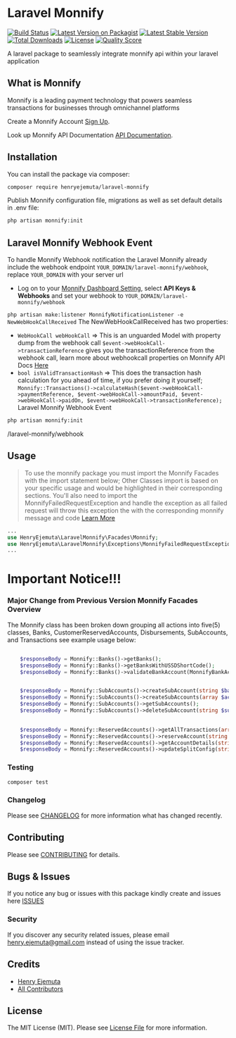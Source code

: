 # Laravel Monnify

[![Build Status](https://travis-ci.org/henryejemuta/laravel-monnify.svg?branch=master)](https://travis-ci.org/henryejemuta/laravel-monnify)
[![Latest Version on Packagist](https://img.shields.io/packagist/v/henryejemuta/laravel-monnify.svg?style=flat-square)](https://packagist.org/packages/henryejemuta/laravel-monnify)
[![Latest Stable Version](https://poser.pugx.org/henryejemuta/laravel-monnify/v/stable)](https://packagist.org/packages/henryejemuta/laravel-monnify)
[![Total Downloads](https://poser.pugx.org/henryejemuta/laravel-monnify/downloads)](https://packagist.org/packages/henryejemuta/laravel-monnify)
[![License](https://poser.pugx.org/henryejemuta/laravel-monnify/license)](https://packagist.org/packages/henryejemuta/laravel-monnify)
[![Quality Score](https://img.shields.io/scrutinizer/g/henryejemuta/laravel-monnify.svg?style=flat-square)](https://scrutinizer-ci.com/g/henryejemuta/laravel-monnify)

A laravel package to seamlessly integrate monnify api within your laravel application

## What is Monnify
Monnify is a leading payment technology that powers seamless transactions for businesses through omnichannel platforms

Create a Monnify Account [Sign Up](https://app.monnify.com/create-account).

Look up Monnify API Documentation [API Documentation](https://docs.teamapt.com/display/MON/Monnify).

## Installation

You can install the package via composer:

```bash
composer require henryejemuta/laravel-monnify
```

Publish Monnify configuration file, migrations as well as set default details in .env file:

```bash
php artisan monnify:init
```


## Laravel Monnify Webhook Event
To handle Monnify Webhook notification the Laravel Monnify already include the webhook endpoint `YOUR_DOMAIN/laravel-monnify/webhook`, replace `YOUR_DOMAIN` with your server url

- Log on to your [Monnify Dashboard Setting](https://app.monnify.com/settings), select **API Keys & Webhooks** and set your webhook to `YOUR_DOMAIN/laravel-monnify/webhook`


`php artisan make:listener MonnifyNotificationListener -e NewWebHookCallReceived`
The NewWebHookCallReceived has two properties:
- `WebHookCall webHookCall` => This is an unguarded Model with property dump from the webhook call `$event->webHookCall->transactionReference` gives you the transactionReference from the webhook call, learn more about webhookcall properties on Monnify API Docs [Here](https://docs.teamapt.com/display/MON/Webhook+Notifications) 
- `bool isValidTransactionHash` => This does the transaction hash calculation for you ahead of time, if you prefer doing it yourself; `Monnify::Transactions()->calculateHash($event->webHookCall->paymentReference, $event->webHookCall->amountPaid, $event->webHookCall->paidOn, $event->webHookCall->transactionReference);`
Laravel Monnify Webhook Event

```bash
php artisan monnify:init
```
/laravel-monnify/webhook


## Usage
> To use the monnify package you must import the Monnify Facades with the import statement below; Other Classes import is based on your specific usage and would be highlighted in their corresponding sections.
> You'll also need to import the MonnifyFailedRequestException and handle the exception as all failed request will throw this exception the with the corresponding monnify message and code [Learn More](https://docs.teamapt.com/display/MON/Transaction+Responses)
>
``` php
...
use HenryEjemuta\LaravelMonnify\Facades\Monnify;
use HenryEjemuta\LaravelMonnify\Exceptions\MonnifyFailedRequestException;
...

```

# Important Notice!!!
### Major Change from Previous Version Monnify Facades Overview
The Monnify class has been broken down grouping all actions into five(5) classes, Banks, CustomerReservedAccounts, Disbursements, SubAccounts, and Transactions
see example usage below: 
``` php

    $responseBody = Monnify::Banks()->getBanks();
    $responseBody = Monnify::Banks()->getBanksWithUSSDShortCode();
    $responseBody = Monnify::Banks()->validateBankAccount(MonnifyBankAccount $bankAccount);


    $responseBody = Monnify::SubAccounts()->createSubAccount(string $bankCode, string $accountNumber, string $email, string $currencyCode = null, string $splitPercentage = null);
    $responseBody = Monnify::SubAccounts()->createSubAccounts(array $accounts);
    $responseBody = Monnify::SubAccounts()->getSubAccounts();
    $responseBody = Monnify::SubAccounts()->deleteSubAccount(string $subAccountCode);

    
    $responseBody = Monnify::ReservedAccounts()->getAllTransactions(array $queryParams);
    $responseBody = Monnify::ReservedAccounts()->reserveAccount(string $accountReference, string $accountName, string $customerEmail, string $customerName = null, string $customerBvn = null, string $currencyCode = null, bool $restrictPaymentSource = false, MonnifyAllowedPaymentSources $allowedPaymentSources = null, MonnifyIncomeSplitConfig $incomeSplitConfig = null);
    $responseBody = Monnify::ReservedAccounts()->getAccountDetails(string $accountReference);
    $responseBody = Monnify::ReservedAccounts()->updateSplitConfig(string $accountReference, MonnifyIncomeSplitConfig $incomeSplitConfig);


```

### Testing

``` bash
composer test
```

### Changelog

Please see [CHANGELOG](CHANGELOG.md) for more information what has changed recently.

## Contributing

Please see [CONTRIBUTING](CONTRIBUTING.md) for details.

## Bugs & Issues

If you notice any bug or issues with this package kindly create and issues here [ISSUES](https://github.com/henryejemuta/laravel-monnify/issues)

### Security

If you discover any security related issues, please email henry.ejemuta@gmail.com instead of using the issue tracker.

## Credits

- [Henry Ejemuta](https://github.com/henryejemuta)
- [All Contributors](../../contributors)

## License

The MIT License (MIT). Please see [License File](LICENSE.md) for more information.
